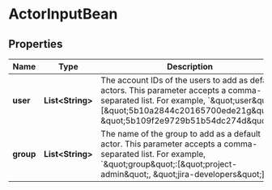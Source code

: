 

# ActorInputBean

## Properties

Name | Type | Description | Notes
------------ | ------------- | ------------- | -------------
**user** | **List&lt;String&gt;** | The account IDs of the users to add as default actors. This parameter accepts a comma-separated list. For example, &#x60;\&quot;user\&quot;:[\&quot;5b10a2844c20165700ede21g\&quot;, \&quot;5b109f2e9729b51b54dc274d\&quot;]&#x60;. |  [optional]
**group** | **List&lt;String&gt;** | The name of the group to add as a default actor. This parameter accepts a comma-separated list. For example, &#x60;\&quot;group\&quot;:[\&quot;project-admin\&quot;, \&quot;jira-developers\&quot;]&#x60;. |  [optional]



